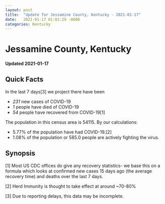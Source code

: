 ```yaml
---
layout: post
title:  "Update for Jessamine County, Kentucky - 2021-01-17"
date:   2021-01-17 01:01:29 -0600
categories: Kentucky
---
```


# Jessamine County, Kentucky
#### Updated 2021-01-17

## Quick Facts

In the last 7 days[3] we project there have been
- *231* new cases of COVID-19
- *1* people have died of COVID-19
- *54* people have recovered from COVID-19[1]

The population in this census area is 54115. By our calculations:
- 5.77% of the population have had COVID-19.[2]
- 1.08% of the population or 585.0 people are actively fighting the virus.

## Synopsis




[1] Most US CDC offices do give any recovery statistics- we base this on a formula which looks at confirmed new cases
15 days ago (the average recovery time) and deaths over the last 7 days.

[2] Herd Immunity is thought to take effect at around ~70-80%

[3] Due to reporting delays, this data may be incomplete.
 
    